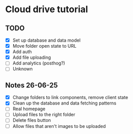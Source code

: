 # Cloud drive tutorial

## TODO

- [x] Set up database and data model
- [x] Move folder open state to URL
- [x] Add auth
- [x] Add file uploading
- [ ] Add analytics (posthog?)
- [ ] Unknown

## Notes 26-06-25

- [x] Change folders to link components, remove client state
- [x] Clean up the database and data fetching patterns
- [ ] Real homepage
- [ ] Upload files to the right folder
- [ ] Delete files button
- [ ] Allow files that aren't images to be uploaded
